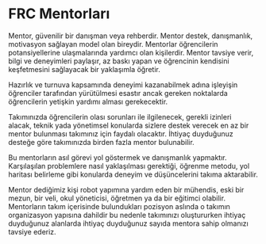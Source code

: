 # FRC Mentorları

Mentor, güvenilir bir danışman veya rehberdir. Mentor destek, danışmanlık, motivasyon sağlayan model olan bireydir. Mentorlar öğrencilerin potansiyellerine ulaşmalarında yardımcı olan kişilerdir. Mentor tavsiye verir, bilgi ve deneyimleri paylaşır, az baskı yapan ve öğrencinin kendisini keşfetmesini sağlayacak bir yaklaşımla öğretir.

Hazırlık ve turnuva kapsamında deneyimi kazanabilmek adına işleyişin  
öğrenciler tarafından yürütülmesi esastır ancak gereken noktalarda öğrencilerin yetişkin yardımı alması gerekecektir.

Takımınızda öğrencilerin olası sorunları ile ilgilenecek, gerekli izinleri  
alacak, teknik yada yönetimsel konularda sizlere destek verecek en az bir mentor bulunması takımınız için faydalı olacaktır. İhtiyaç duyduğunuz desteğe göre takımınızda birden fazla mentor bulunabilir.

Bu mentorların asıl görevi yol göstermek ve danışmanlık yapmaktır. Karşılaşılan problemlere nasıl yaklaşılması gerektiği, öğrenme metodu, yol haritası belirleme gibi konularda deneyim ve düşüncelerini takıma aktarabilir.

Mentor dediğimiz kişi robot yapımına yardım eden bir mühendis, eski bir mezun, bir veli, okul yöneticisi, öğretmen ya da bir eğitimci olabilir. Mentorların takım içerisinde bulundukları pozisyon aslında o takımın organizasyon yapısına dahildir bu nedenle takımınızı oluştururken ihtiyaç  
duyduğunuz alanlarda ihtiyaç duyduğunuz sayıda mentora sahip olmanızı tavsiye ederiz.

